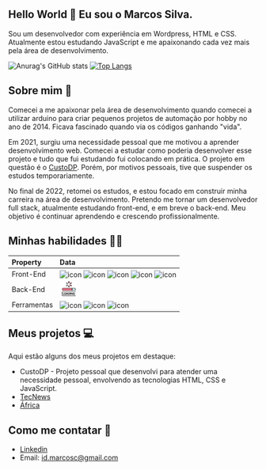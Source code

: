 ## Hello World 👋 Eu sou o Marcos Silva.
Sou um desenvolvedor com experiência em Wordpress, HTML e CSS. Atualmente estou estudando JavaScript e me apaixonando cada vez mais pela área de desenvolvimento.

![Anurag's GitHub stats](https://github-readme-stats-idmarcosc.vercel.app/api?username=idmarcosc&show_icons=true&theme=tokyonight&count_private=true&include_all_commits=true)
[![Top Langs](https://github-readme-stats-idmarcosc.vercel.app/api/top-langs/?username=idmarcosc&theme=tokyonight&layout=compact)](https://github.com/anuraghazra/github-readme-stats)

## Sobre mim 🧔
Comecei a me apaixonar pela área de desenvolvimento quando comecei a utilizar arduino para criar pequenos projetos de automação por hobby no ano de 2014. Ficava fascinado quando via os códigos ganhando "vida".

Em 2021, surgiu uma necessidade pessoal que me motivou a aprender desenvolvimento web. Comecei a estudar como poderia desenvolver esse projeto e tudo que fui estudando fui colocando em prática. O projeto em questão é o [CustoDP](https://custodp.com.br). Porém, por motivos pessoais, tive que suspender os estudos temporariamente.

No final de 2022, retomei os estudos, e estou focado em construir minha carreira na área de desenvolvimento. Pretendo me tornar um desenvolvedor full stack, atualmente estudando front-end, e em breve o back-end. Meu objetivo é continuar aprendendo e crescendo profissionalmente.

## Minhas habilidades 🤹‍♂️
| Property | Data |
| :------ | :------ |
| Front-End | <img align="center" alt="icon" height="30" width="30" src="https://cdn.jsdelivr.net/gh/devicons/devicon/icons/html5/html5-original.svg">  <img align="center" alt="icon" height="30" width="30" src="https://cdn.jsdelivr.net/gh/devicons/devicon/icons/css3/css3-original.svg">  <img align="center" alt="icon" height="30" width="30" src="https://cdn.jsdelivr.net/gh/devicons/devicon/icons/javascript/javascript-plain.svg">  <img align="center" alt="icon" height="30" width="30" src="https://cdn.jsdelivr.net/gh/devicons/devicon/icons/bootstrap/bootstrap-original.svg">  <img align="center" alt="icon" height="30" width="30" src="https://cdn.jsdelivr.net/gh/devicons/devicon/icons/wordpress/wordpress-plain.svg">|
| Back-End | ![Loading](img/loading.png) |
| Ferramentas | <img align="center" alt="icon" height="30" width="30" src="https://cdn.jsdelivr.net/gh/devicons/devicon/icons/vscode/vscode-original.svg">  <img align="center" alt="icon" height="30" width="30" src="https://cdn.jsdelivr.net/gh/devicons/devicon/icons/git/git-original.svg">  <img align="center" alt="icon" height="30" width="30" src="https://cdn.jsdelivr.net/gh/devicons/devicon/icons/github/github-original.svg"> |


## Meus projetos 💻
Aqui estão alguns dos meus projetos em destaque:

- CustoDP - Projeto pessoal que desenvolvi para atender uma necessidade pessoal, envolvendo as tecnologias HTML, CSS e JavaScript.
- [TecNews](https://idmarcosc.github.io/TecNews)
- [África](https://idmarcosc.github.io/Africa/)

## Como me contatar 📩
- [Linkedin](https://www.linkedin.com/in/id-marcos-silva/)
- Email: id.marcosc@gmail.com




